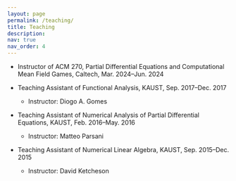 ```yaml
---
layout: page
permalink: /teaching/
title: Teaching
description: 
nav: true
nav_order: 4
---
```


* Instructor of ACM 270, Partial Differential Equations and Computational Mean Field Games, Caltech, 	                                        																				          Mar. 2024–Jun. 2024

* Teaching Assistant of Functional Analysis, KAUST, Sep. 2017–Dec. 2017
  * Instructor: Diogo A. Gomes

* Teaching Assistant of Numerical Analysis of Partial Differential Equations, KAUST, Feb. 2016–May. 2016
  * Instructor: Matteo Parsani

* Teaching Assistant of Numerical Linear Algebra, KAUST, Sep. 2015–Dec. 2015
  * Instructor: David Ketcheson
